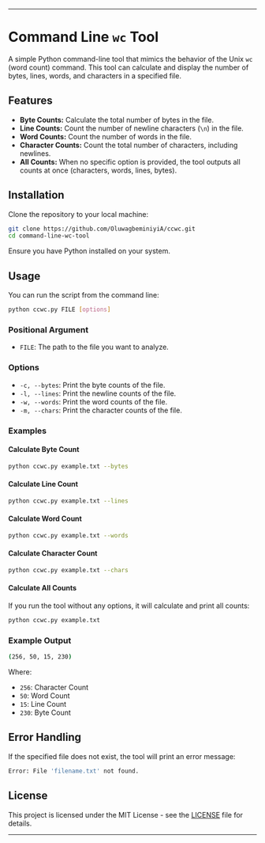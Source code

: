 
---

# Command Line `wc` Tool

A simple Python command-line tool that mimics the behavior of the Unix `wc` (word count) command. This tool can calculate and display the number of bytes, lines, words, and characters in a specified file.

## Features

- **Byte Counts:** Calculate the total number of bytes in the file.
- **Line Counts:** Count the number of newline characters (`\n`) in the file.
- **Word Counts:** Count the number of words in the file.
- **Character Counts:** Count the total number of characters, including newlines.
- **All Counts:** When no specific option is provided, the tool outputs all counts at once (characters, words, lines, bytes).

## Installation

Clone the repository to your local machine:

```bash
git clone https://github.com/OluwagbeminiyiA/ccwc.git
cd command-line-wc-tool
```

Ensure you have Python installed on your system.

## Usage

You can run the script from the command line:

```bash
python ccwc.py FILE [options]
```

### Positional Argument

- `FILE`: The path to the file you want to analyze.

### Options

- `-c, --bytes`: Print the byte counts of the file.
- `-l, --lines`: Print the newline counts of the file.
- `-w, --words`: Print the word counts of the file.
- `-m, --chars`: Print the character counts of the file.

### Examples

#### Calculate Byte Count

```bash
python ccwc.py example.txt --bytes
```

#### Calculate Line Count

```bash
python ccwc.py example.txt --lines
```

#### Calculate Word Count

```bash
python ccwc.py example.txt --words
```

#### Calculate Character Count

```bash
python ccwc.py example.txt --chars
```

#### Calculate All Counts

If you run the tool without any options, it will calculate and print all counts:

```bash
python ccwc.py example.txt
```

### Example Output

```bash
(256, 50, 15, 230)
```

Where:
- `256`: Character Count
- `50`: Word Count
- `15`: Line Count
- `230`: Byte Count

## Error Handling

If the specified file does not exist, the tool will print an error message:

```bash
Error: File 'filename.txt' not found.
```

## License

This project is licensed under the MIT License - see the [LICENSE](LICENSE) file for details.

---

